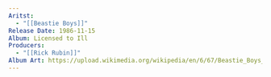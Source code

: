 ```yaml
---
Aritst:
  - "[[Beastie Boys]]"
Release Date: 1986-11-15
Album: Licensed to Ill
Producers:
  - "[[Rick Rubin]]"
Album Art: https://upload.wikimedia.org/wikipedia/en/6/67/Beastie_Boys_-_Licensed_to_Ill.png
---
```

